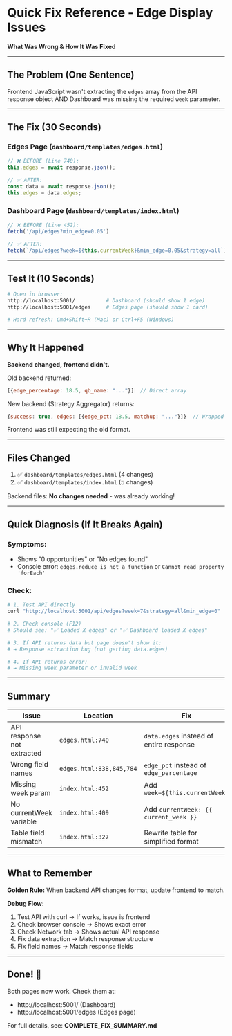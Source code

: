 # Quick Fix Reference - Edge Display Issues
**What Was Wrong & How It Was Fixed**

---

## The Problem (One Sentence)

Frontend JavaScript wasn't extracting the `edges` array from the API response object AND Dashboard was missing the required `week` parameter.

---

## The Fix (30 Seconds)

### Edges Page (`dashboard/templates/edges.html`)
```javascript
// ❌ BEFORE (Line 740):
this.edges = await response.json();

// ✅ AFTER:
const data = await response.json();
this.edges = data.edges;
```

### Dashboard Page (`dashboard/templates/index.html`)
```javascript
// ❌ BEFORE (Line 452):
fetch('/api/edges?min_edge=0.05')

// ✅ AFTER:
fetch(`/api/edges?week=${this.currentWeek}&min_edge=0.05&strategy=all`)
```

---

## Test It (10 Seconds)

```bash
# Open in browser:
http://localhost:5001/          # Dashboard (should show 1 edge)
http://localhost:5001/edges     # Edges page (should show 1 card)

# Hard refresh: Cmd+Shift+R (Mac) or Ctrl+F5 (Windows)
```

---

## Why It Happened

**Backend changed, frontend didn't.**

Old backend returned:
```javascript
[{edge_percentage: 18.5, qb_name: "..."}]  // Direct array
```

New backend (Strategy Aggregator) returns:
```javascript
{success: true, edges: [{edge_pct: 18.5, matchup: "..."}]}  // Wrapped object
```

Frontend was still expecting the old format.

---

## Files Changed

1. ✅ `dashboard/templates/edges.html` (4 changes)
2. ✅ `dashboard/templates/index.html` (5 changes)

Backend files: **No changes needed** - was already working!

---

## Quick Diagnosis (If It Breaks Again)

### Symptoms:
- Shows "0 opportunities" or "No edges found"
- Console error: `edges.reduce is not a function` or `Cannot read property 'forEach'`

### Check:
```bash
# 1. Test API directly
curl "http://localhost:5001/api/edges?week=7&strategy=all&min_edge=0"

# 2. Check console (F12)
# Should see: "✅ Loaded X edges" or "✅ Dashboard loaded X edges"

# 3. If API returns data but page doesn't show it:
# → Response extraction bug (not getting data.edges)

# 4. If API returns error:
# → Missing week parameter or invalid week
```

---

## Summary

| Issue | Location | Fix |
|-------|----------|-----|
| API response not extracted | `edges.html:740` | `data.edges` instead of entire response |
| Wrong field names | `edges.html:838,845,784` | `edge_pct` instead of `edge_percentage` |
| Missing week param | `index.html:452` | Add `week=${this.currentWeek}` |
| No currentWeek variable | `index.html:409` | Add `currentWeek: {{ current_week }}` |
| Table field mismatch | `index.html:327` | Rewrite table for simplified format |

---

## What to Remember

**Golden Rule:** When backend API changes format, update frontend to match.

**Debug Flow:**
1. Test API with curl → If works, issue is frontend
2. Check browser console → Shows exact error
3. Check Network tab → Shows actual API response
4. Fix data extraction → Match response structure
5. Fix field names → Match response fields

---

## Done! 🎯

Both pages now work. Check them at:
- http://localhost:5001/ (Dashboard)
- http://localhost:5001/edges (Edges page)

For full details, see: **COMPLETE_FIX_SUMMARY.md**
